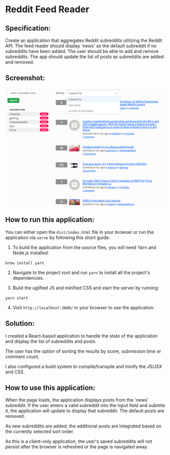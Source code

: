 # Reddit Feed Reader

## Specification:
Create an application that aggregates Reddit subreddits utilizing the Reddit API. The feed reader should display 'news' as the default subreddit if no subreddits have been added. The user should be able to add and remove subreddits. The app should update the list of posts as subreddits are added and removed.

## Screenshot:
![ScreenShot](/dist/images/reddit-demo.png)

## How to run this application:

You can either open the `dist/index.html` file in your browser or run the application via `serve` by following this short guide:

1. To build the application from the source files, you will need Yarn and Node.js installed:

`brew install yarn`

2. Navigate to the project root and run `yarn` to install all the project's dependencies.

3. Build the uglified JS and minified CSS and start the server by running:

`yarn start`

4. Visit `http://localhost:3000/` in your browser to use the application.

## Solution:
I created a React-based application to handle the state of the application and display the list of subreddits and posts.

The user has the option of sorting the results by score, submission time or comment count.

I also configured a build system to compile/transpile and minify the JS/JSX and CSS.

## How to use this application:
When the page loads, the application displays posts from the 'news' subreddit. If the user enters a valid subreddit into the input field and submits it, the application will update to display that subreddit. The default posts are removed.

As new subreddits are added, the additional posts are integrated based on the currently selected sort order.

As this is a client-only application, the user's saved subreddits will not persist after the browser is refreshed or the page is navigated away.
